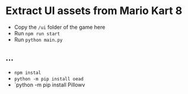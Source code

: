# Extract UI assets from Mario Kart 8

- Copy the `/ui` folder of the game here
- Run `npm run start`
- Run `python main.py`

## ...

- `npm instal`
- `python -m pip install oead`
- `python -m pip install Pillowv
